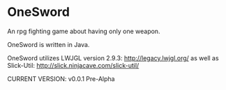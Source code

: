 # OneSword
An rpg fighting game about having only one weapon.

OneSword is written in Java.

OneSword utilizes LWJGL version 2.9.3: http://legacy.lwjgl.org/
as well as Slick-Util: http://slick.ninjacave.com/slick-util/

CURRENT VERSION: v0.0.1 Pre-Alpha
